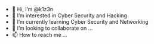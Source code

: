 - 👋 Hi, I’m @k1z3n
- 👀 I’m interested in Cyber Security and Hacking
- 🌱 I’m currently learning Cyber Security and Networking
- 💞️ I’m looking to collaborate on ...
- 📫 How to reach me ...

<!---
k1z3n/k1z3n is a ✨ special ✨ repository because its `README.md` (this file) appears on your GitHub profile.
You can click the Preview link to take a look at your changes.
--->

